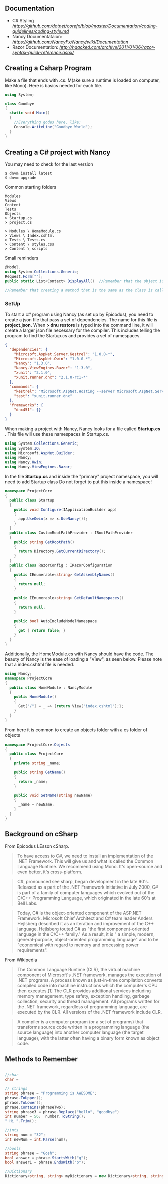 ## Documentation
- C# Styling *https://github.com/dotnet/corefx/blob/master/Documentation/coding-guidelines/coding-style.md*
- Nancy Documentataion: *https://github.com/NancyFx/Nancy/wiki/Documentation*
- Razor Documentation: *http://haacked.com/archive/2011/01/06/razor-syntax-quick-reference.aspx/*

## Creating a Csharp Program
Make a file that ends with .cs.  M(ake sure a runtime is loaded on computer, like Mono).  Here is basics needed for each file.
```csharp
using System;

class Goodbye
{
  static void Main()
  {
    //Everything godes here, like:
    Console.WriteLine("Goodbye World");
  }
}
```

## Creating a C# project with Nancy
You may need to check for the last version 
```console
$ dnvm install latest
$ dnvm upgrade
```
Common starting folders
```console
Modules
Views
Content
Tests
Objects
> Startup.cs
> project.cs

> Modules \ HomeModule.cs
> Views \ Index.cshtml
> Tests \ Tests.cs
> Content \ styles.css
> Content \ scripts
```
Small reminders
```cs
@Model.
using System.Collections.Generic;
Request.Form[""];
public static List<Contact> DisplayAll()  //Remember that the object is List<Contact>

//Remember that creating a method that is the same as the class is called a constructor and it's a key activity. 

```


### SetUp
To start a c# program using Nancy (as set up by Epicodus), you need to create a json file that pass a set of dependencies.  The name for this file is **project.json.**  When **> dnu restore** is typed into the command line, it will create a larger json file necessary for the compiler.  This includes telling the program to find the Startup.cs and provides a set of namespaces.   
```json
{
  "dependencies": {
    "Microsoft.AspNet.Server.Kestrel": "1.0.0-*",
    "Microsoft.AspNet.Owin": "1.0.0-*",
    "Nancy": "1.3.0",
    "Nancy.ViewEngines.Razor": "1.3.0",
    "xunit": "2.1.0",
    "xunit.runner.dnx": "2.1.0-rc1-*"
  },
  "commands": {
    "kestrel": "Microsoft.AspNet.Hosting --server Microsoft.AspNet.Server.Kestrel --server.urls http://localhost:5004",
    "test": "xunit.runner.dnx"
  },
  "frameworks": {
    "dnx451": {}
  }
}
```

When making a project with Nancy, Nancy looks for a file called **Startup.cs** .  This file will use these namespaces in Startup.cs.  
```cs
using System.Collections.Generic;
using System.IO;
using Microsoft.AspNet.Builder;
using Nancy;
using Nancy.Owin;
using Nancy.ViewEngines.Razor;
```

In the file **Startup.cs** and inside the "primary" project namespace, you will need to add Startup class  Do not forget to put this inside a namespace!
```cs
namespace ProjectCore
{
  public class Startup
  {
    public void Configure(IApplicationBuilder app)
    {
      app.UseOwin(x => x.UseNancy());
    }
  }
  public class CustomRootPathProvider : IRootPathProvider
  {
    public string GetRootPath()
    {
      return Directory.GetCurrentDirectory();
    }
  }
  public class RazorConfig : IRazorConfiguration
  {
    public IEnumerable<string> GetAssemblyNames()
    {
      return null;
    }

    public IEnumerable<string> GetDefaultNamespaces()
    {
      return null;
    }

    public bool AutoIncludeModelNamespace
    {
      get { return false; }
    }
  }
}
```

Additionally, the HomeModule.cs with Nancy should have the code.  The beauty of Nancy is the ease of loading a "View", as seen below. Please note that a index.cshtml file is needed.  
```csharp
using Nancy;
namespace ProjectCore
{
  public class HomeModule : NancyModule
  {
    public HomeModule()
    {
      Get["/"] = _ => {return View["index.cshtml"];};
    }
  }
}

```
From here it is common to create an objects folder with a cs folder of objects
```csharp
namespace ProjectCore.Objects
{
  public class ProjectCore
  {
    private string _name;

    public string GetName()
    {
      return _name;
    }

    public void SetName(string newName)
    {
      _name = newName;
    }
  }
}
```
## Background on cSharp

From Epicodus LEsson cSharp.
> To have access to C#, we need to install an implementation of the .NET Framework. This will give us and what is called the Common Language Runtime. We recommend using Mono. It's open-source and even better, it's cross-platform.

> C#, pronounced see sharp, began development in the late 90's. Released as a part of the .NET Framework initiative in July 2000, C# is part of a family of computer languages which evolved out of the C/C++ Programming Language, which originated in the late 60's at Bell Labs.

> Today, C# is the object-oriented component of the ASP.NET Framework. Microsoft Chief Architect and C# team leader Anders Hejlsberg described it as an iteration and improvement of the C++ language. Hejlsberg touted C# as "the first component-oriented language in the C/C++ family." As a result, it is " a simple, modern, general-purpose, object-oriented programming language" and to be "economical with regard to memory and processing power requirements".

From Wikipedia
> The Common Language Runtime (CLR), the virtual machine component of Microsoft's .NET framework, manages the execution of .NET programs. A process known as just-in-time compilation converts compiled code into machine instructions which the computer's CPU then executes.[1] The CLR provides additional services including memory management, type safety, exception handling, garbage collection, security and thread management. All programs written for the .NET framework, regardless of programming language, are executed by the CLR. All versions of the .NET framework include CLR.

> A compiler is a computer program (or a set of programs) that transforms source code written in a programming language (the source language) into another computer language (the target language), with the latter often having a binary form known as object code.

## Methods to Remember

```csharp

//char
char = 

// strings
string phrase = "Programming is AWESOME";
phrase.ToUpper();
phrase.ToLower();
phrase.Contains(phraseTwo);
string phrase3 = phrase.Replace("hello", "goodbye")
int number = 56;  number.ToString();
" Hi ".Trim();

//ints
string num = "32";
int newNum = int.Parse(num);

//bools
string phrase = "Gosh";
bool answer = phrase.StartsWith("g");
bool answer1 = phrase.EndsWith("o");

//Dictionary
Dictionary<string, string> myDictionary = new Dictionary<string, string>() { {"A", "apple"}, {"B", "bear"} };
```


